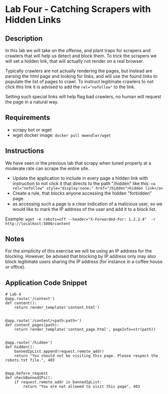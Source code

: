 # Lab Four - Catching Scrapers with Hidden Links

## Description
In this lab we will take on the offense, and plant traps for scrapers and crawlers that will help us detect and block them.
To trick the scrapers we will set a hidden link, that will actually not render on a real browser.

Typically crawlers are not actually rendering the pages, but instead are parsing the html page and looking for links, and will use the found links to populate the list of pages to crawl.
To instruct legitimate crawlers to not click this link it is advised to add the `rel="nofollow"` to the link.

Setting such special links will help flag bad crawlers, no human will request the page in a natural way.

## Requirements
* scrapy bot or wget
* wget docker image: `docker pull mwendler/wget`

## Instructions
We have seen in the previous lab that scrapy when tuned properly at a moderate rate can scrape the entire site.
* Update the application to include in every page a hidden link with instruction to not click it that directs to the path "/hidden" like this: `<a rel="nofollow" style="display:none;" href="/hidden">hidden link</a>`
* Create a rule, that blocks anyone accessing the hidden "forbidden" page.
* as accessing such a page is a clear indication of a malicious user, so we would like to mark the IP address of the user and add it to a block list.

Example: `wget -e robots=off --header="X-Forwarded-For: 1.2.3.4"  -r http://localhost:5000/content`

## Notes
For the simplicity of this exercise we will be using an IP address for the blocking. However, be advised that blocking by IP address only may also block legitimate users sharing the IP address (for instance in a coffee house or office).

## Application Code Snippet

```
# Lab 4
@app.route('/content')
def content():
    return render_template('content.html')


@app.route('/content/<path:path>')
def content_pages(path):
    return render_template('content_page.html', pageInfo=str(path))


@app.route('/hidden')
def hidden():
    bannedIpList.append(request.remote_addr)
    return "You should not be visiting this page. Please respect the robots.txt file.", 403


@app.before_request
def checkBannedIPs():
    if request.remote_addr in bannedIpList:
        return "You are not allowed to visit this page", 403
```
